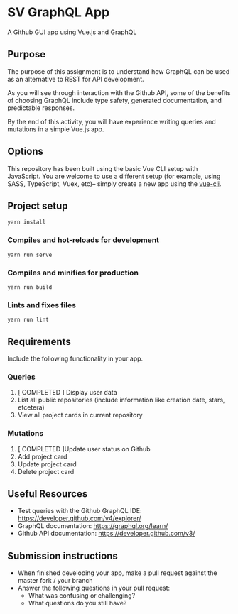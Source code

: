 # SV GraphQL App 

A Github GUI app using Vue.js and GraphQL

## Purpose

The purpose of this assignment is to understand how GraphQL can be used as an alternative to REST for API development. 

As you will see through interaction with the Github API, some of the benefits of choosing GraphQL include type safety, generated documentation, and predictable responses. 

By the end of this activity, you will have experience writing queries and mutations in a simple Vue.js app. 

## Options

This repository has been built using the basic Vue CLI setup with JavaScript. You are welcome to use a different setup (for example, using SASS, TypeScript, Vuex, etc)– simply create a new app using the [vue-cli](https://cli.vuejs.org/).


## Project setup
```
yarn install
```

### Compiles and hot-reloads for development
```
yarn run serve
```

### Compiles and minifies for production
```
yarn run build
```

### Lints and fixes files
```
yarn run lint
```

## Requirements

Include the following functionality in your app. 

### Queries
1. [ COMPLETED ] Display user data
1. List all public repositories (include information like creation date, stars, etcetera)
1. View all project cards in current repository

### Mutations
1. [ COMPLETED ]Update user status on Github
1. Add project card
1. Update project card
1. Delete project card

## Useful Resources

- Test queries with the Github GraphQL IDE: https://developer.github.com/v4/explorer/
- GraphQL documentation: https://graphql.org/learn/
- Github API documentation: https://developer.github.com/v3/

## Submission instructions

- When finished developing your app, make a pull request against the master fork /  your branch
- Answer the following questions in your pull request:
  - What was confusing or challenging?
  - What questions do you still have?

